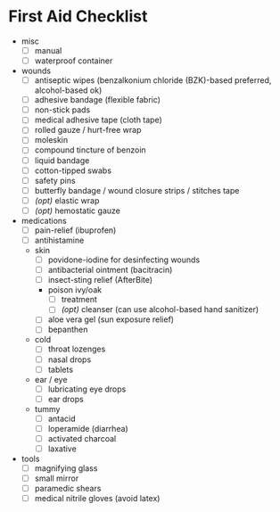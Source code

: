 # First Aid Checklist

- misc
  - [ ] manual
  - [ ] waterproof container
- wounds
  - [ ] antiseptic wipes (benzalkonium chloride (BZK)-based preferred, alcohol-based ok)
  - [ ] adhesive bandage (flexible fabric)
  - [ ] non-stick pads
  - [ ] medical adhesive tape (cloth tape)
  - [ ] rolled gauze / hurt-free wrap
  - [ ] moleskin
  - [ ] compound tincture of benzoin
  - [ ] liquid bandage
  - [ ] cotton-tipped swabs
  - [ ] safety pins
  - [ ] butterfly bandage / wound closure strips / stitches tape
  - [ ] _(opt)_ elastic wrap
  - [ ] _(opt)_ hemostatic gauze
- medications
  - [ ] pain-relief (ibuprofen)
  - [ ] antihistamine
  - skin
    - [ ] povidone-iodine for desinfecting wounds
    - [ ] antibacterial ointment (bacitracin)
    - [ ] insect-sting relief (AfterBite)
    - poison ivy/oak
      - [ ] treatment
      - [ ] _(opt)_ cleanser (can use alcohol-based hand sanitizer)
    - [ ] aloe vera gel (sun exposure relief)
    - [ ] bepanthen
  - cold
    - [ ] throat lozenges
    - [ ] nasal drops
    - [ ] tablets
  - ear / eye
    - [ ] lubricating eye drops
    - [ ] ear drops
  - tummy
    - [ ] antacid
    - [ ] loperamide (diarrhea)
    - [ ] activated charcoal
    - [ ] laxative
- tools
  - [ ] magnifying glass
  - [ ] small mirror
  - [ ] paramedic shears
  - [ ] medical nitrile gloves (avoid latex)
